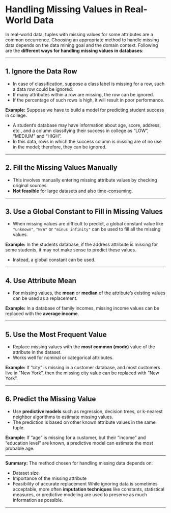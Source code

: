 # **Handling Missing Values in Real-World Data**

In real-world data, tuples with missing values for some attributes are a common occurrence. Choosing an appropriate method to handle missing data depends on the data mining goal and the domain context.
Following are the **different ways for handling missing values in databases**:

---

## **1. Ignore the Data Row**

- In case of classification, suppose a class label is missing for a row, such a data row could be ignored.
- If many attributes within a row are missing, the row can be ignored.
- If the percentage of such rows is high, it will result in poor performance.

**Example:**
Suppose we have to build a model for predicting student success in college.

- A student’s database may have information about age, score, address, etc., and a column classifying their success in college as “LOW”, “MEDIUM” and “HIGH”.
- In this data, rows in which the success column is missing are of no use in the model; therefore, they can be ignored.

---

## **2. Fill the Missing Values Manually**

- This involves manually entering missing attribute values by checking original sources.
- **Not feasible** for large datasets and also time-consuming.

---

## **3. Use a Global Constant to Fill in Missing Values**

- When missing values are difficult to predict, a global constant value like `"unknown"`, `"N/A"` or `"minus infinity"` can be used to fill all the missing values.

**Example:**
In the students database, if the address attribute is missing for some students, it may not make sense to predict these values.

- Instead, a global constant can be used.

---

## **4. Use Attribute Mean**

- For missing values, the **mean** or **median** of the attribute’s existing values can be used as a replacement.

**Example:**
In a database of family incomes, missing income values can be replaced with the **average income**.

---

## **5. Use the Most Frequent Value**

- Replace missing values with the **most common (mode)** value of the attribute in the dataset.
- Works well for nominal or categorical attributes.

**Example:**
If “city” is missing in a customer database, and most customers live in “New York”, then the missing city value can be replaced with “New York”.

---

## **6. Predict the Missing Value**

- Use **predictive models** such as regression, decision trees, or k-nearest neighbor algorithms to estimate missing values.
- The prediction is based on other known attribute values in the same tuple.

**Example:**
If “age” is missing for a customer, but their “income” and “education level” are known, a predictive model can estimate the most probable age.

---

**Summary:**
The method chosen for handling missing data depends on:

- Dataset size
- Importance of the missing attribute
- Feasibility of accurate replacement
  While ignoring data is sometimes acceptable, more often **imputation techniques** like constants, statistical measures, or predictive modeling are used to preserve as much information as possible.

---
